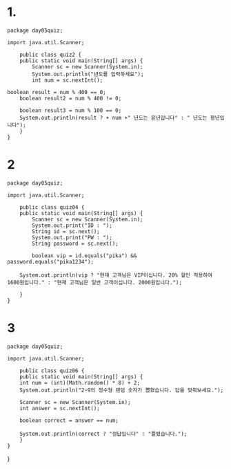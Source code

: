 # 1.



	package day05quiz;
	
	import java.util.Scanner;
	
		public class quiz2 {
		public static void main(String[] args) {
			Scanner sc = new Scanner(System.in);
			System.out.println("년도를 입력하세요");
			int num = sc.nextInt();
			
	boolean result = num % 400 == 0;
		boolean result2	= num % 400 != 0; 
		
		boolean result3 = num % 100 == 0;  
		System.out.println(result ? + num +" 년도는 윤년입니다" : " 년도는 평년입니다");
		}
	}

#  2


		

	package day05quiz;
	
	import java.util.Scanner;
	
		public class quiz04 {
		public static void main(String[] args) {
			Scanner sc = new Scanner(System.in);
			System.out.print("ID : ");
			String id = sc.next();
			System.out.print("PW : ");
			String password = sc.next();
		
			boolean vip = id.equals("pika") && password.equals("pika1234");
		
		System.out.println(vip ? "현재 고객님은 VIP이십니다. 20% 할인 적용하여 1600원입니다." : "현재 고객님은 일반 고객이십니다. 2000원입니다.");
			 					
		}
	}

# 3


		

	package day05quiz;
	
	import java.util.Scanner;
	
		public class quiz06 {
		public static void main(String[] args) {
		int num = (int)(Math.random() * 8) + 2;
		System.out.println("2~9의 정수형 랜덤 숫자가 뽑혔습니다. 답을 맞춰보세요.");
		
		Scanner sc = new Scanner(System.in);
		int answer = sc.nextInt();
				
		boolean correct = answer == num;
		
		System.out.println(correct ? "정답입니다" : "틀렸습니다.");
		}
	}


}

